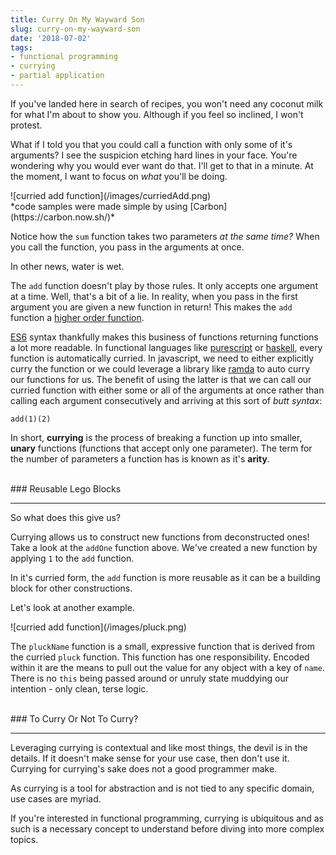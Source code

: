 ```yaml
---
title: Curry On My Wayward Son
slug: curry-on-my-wayward-son
date: '2018-07-02'
tags:
- functional programming
- currying
- partial application
---
```


If you've landed here in search of recipes, you won't need any coconut milk for what I'm about to show you. Although if you feel so inclined, I won't protest.

What if I told you that you could call a function with only some of it's arguments?  I see the suspicion etching hard lines in your face. You're wondering why you would ever want do that. I'll get to that in a minute. At the moment, I want to focus on *what* you'll be doing.

<div class="tiny">![curried add function](/images/curriedAdd.png)
<br />
*code samples were made simple by using [Carbon](https://carbon.now.sh/)*</div>

Notice how the `sum` function takes two parameters *at the same time?*  When you call the function, you pass in the arguments at once.

In other news, water is wet.

The `add` function doesn't play by those rules.  It only accepts one argument at a time. Well, that's a bit of a lie.  In reality, when you pass in the first argument you are given a new function in return!  This makes the `add` function a <a target="_blank" href="https://en.wikipedia.org/wiki/Higher-order_function">higher order function</a>.

<a target="_blank" href="https://babeljs.io/docs/en/learn#introduction">ES6</a> syntax thankfully makes this business of functions returning functions a lot more readable. In functional languages like <a target="_blank" href="http://www.purescript.org/">purescript</a> or <a target="_blank" href="https://www.haskell.org/">haskell</a>, every function is automatically curried. In javascript, we need to either explicitly curry the function or we could leverage a library like <a target="_blank" href="https://ramdajs.com/">ramda</a> to auto curry our functions for us. The benefit of using the latter is that we can call our curried function with either some or all of the arguments at once rather than calling each argument consecutively and arriving at this sort of *butt syntax*:

`add(1)(2)`

In short, **currying** is the process of breaking a function up into smaller, **unary** functions (functions that accept only one parameter). The term for the number of parameters a function has is known as it's **arity**.

<br/>
### Reusable Lego Blocks
<hr/>

So what does this give us?

Currying allows us to construct new functions from deconstructed ones! Take a look at the `addOne` function above. We've created a new function by applying `1` to the `add` function.

In it's curried form, the `add` function is more reusable as it can be a building block for other constructions.

Let's look at another example.

<div class="tiny">![curried add function](/images/pluck.png)</div>

The `pluckName` function is a small, expressive function that is derived from the curried `pluck` function. This function has one responsibility. Encoded within it are the means to pull out the value for any object with a key of `name`.  There is no `this` being passed around or unruly state muddying our intention - only clean, terse logic.

<br/>
### To Curry Or Not To Curry?
<hr/>

Leveraging currying is contextual and like most things, the devil is in the details. If it doesn't make sense for your use case, then don't use it. Currying for currying's sake does not a good programmer make.

As currying is a tool for abstraction and is not tied to any specific domain, use cases are myriad.

If you're interested in functional programming, currying is ubiquitous and as such is a necessary concept to understand before diving into more complex topics.

